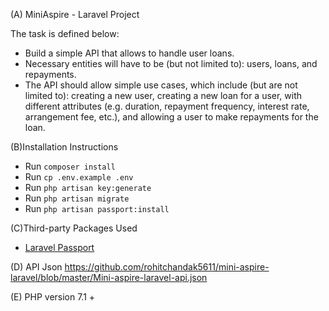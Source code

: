 (A) MiniAspire - Laravel Project


The task is defined below:

 - Build a simple API that allows to handle user loans.
 - Necessary entities will have to be (but not limited to): users, loans, and repayments.
 - The API should allow simple use cases, which include (but are not limited to): creating a new user, creating a new loan for a user, with different attributes (e.g. duration, repayment frequency, interest rate, arrangement fee, etc.), and allowing a user to make repayments for the loan.
 

(B)Installation Instructions

- Run `composer install`
- Run `cp .env.example .env`
- Run `php artisan key:generate`
- Run `php artisan migrate`
- Run `php artisan passport:install`


(C)Third-party Packages Used

- [Laravel Passport](https://laravel.com/docs/passport)

(D) API Json
https://github.com/rohitchandak5611/mini-aspire-laravel/blob/master/Mini-aspire-laravel-api.json

(E) PHP version 7.1 +

